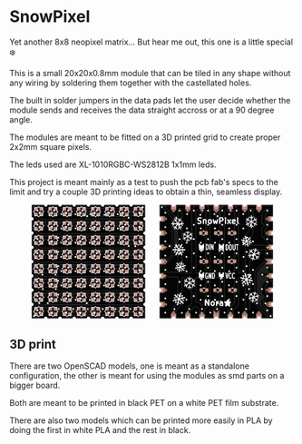 # SnowPixel
Yet another 8x8 neopixel matrix... But hear me out, this one is a little special ❄️ 

This is a small 20x20x0.8mm module that can be tiled in any shape without any wiring by soldering them together with the castellated holes.

The built in solder jumpers in the data pads let the user decide whether the module sends and receives the data straight accross or at a 90 degree angle.

The modules are meant to be fitted on a 3D printed grid to create proper 2x2mm square pixels.

The leds used are XL-1010RGBC-WS2812B 1x1mm leds.

This project is meant mainly as a test to push the pcb fab's specs to the limit and try a couple 3D printing ideas to obtain a thin, seamless display.

<p align="center">
  <img src="./images/snowpixel_top.png" style="width: 40%; height: auto;" />
  &nbsp;&nbsp;&nbsp;&nbsp;
  <img src="./images/snowpixel_bottom.png" style="width: 40%; height: auto;" /> 
</p>

## 3D print

There are two OpenSCAD models, one is meant as a standalone configuration, the other is meant for using the modules as smd parts on a bigger board.  

Both are meant to be printed in black PET on a white PET film substrate.

There are also two models which can be printed more easily in PLA by doing the first <x> in white PLA and the rest in black.
